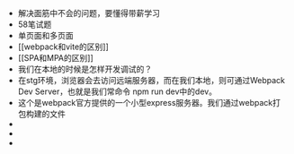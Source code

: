 - 解决面筋中不会的问题，要懂得带薪学习
- 58笔试题
- 单页面和多页面
- [[webpack和vite的区别]]
- [[SPA和MPA的区别]]
- 我们在本地的时候是怎样开发调试的？
- 在stg环境，浏览器会去访问远端服务器，而在我们本地，则可通过Webpack Dev Server，也就是我们常命令 npm run dev中的dev。
- 这个是webpack官方提供的一个小型express服务器。我们通过webpack打包构建的文件
-
-
-
